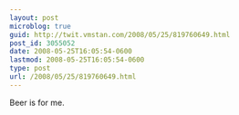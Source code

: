```yaml
---
layout: post
microblog: true
guid: http://twit.vmstan.com/2008/05/25/819760649.html
post_id: 3055052
date: 2008-05-25T16:05:54-0600
lastmod: 2008-05-25T16:05:54-0600
type: post
url: /2008/05/25/819760649.html
---
```

Beer is for me.

